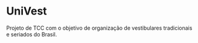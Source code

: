 # UniVest
Projeto de TCC com o objetivo de organização de vestibulares tradicionais e seriados do Brasil.
